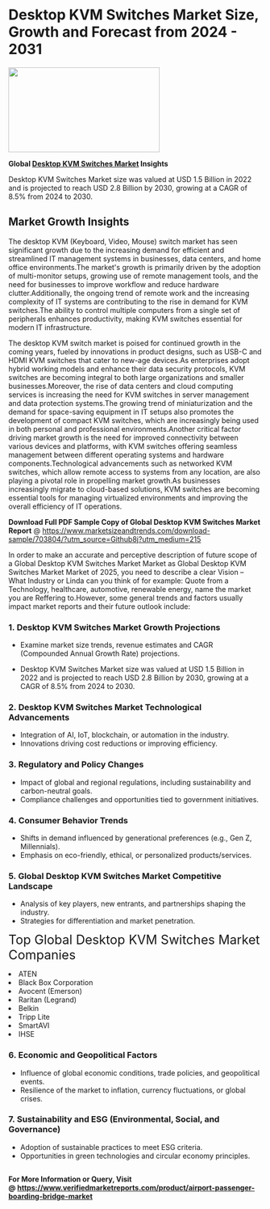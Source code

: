 <H1>Desktop KVM Switches Market Size, Growth and Forecast from 2024 - 2031</H1><img class="aligncenter size-medium wp-image-584254" src="https://thirdeyenews.in/wp-content/uploads/2024/09/Global-Market-Research-300x168.jpeg" alt="" width="300" height="168" /><p><strong>Global&nbsp;<a href="https://www.marketsizeandtrends.com/download-sample/703804/?utm_source=Github8j?utm_medium=215">Desktop KVM Switches Market</a> Insights</strong></p><p>Desktop KVM Switches Market size was valued at USD 1.5 Billion in 2022 and is projected to reach USD 2.8 Billion by 2030, growing at a CAGR of 8.5% from 2024 to 2030.</p><p><h2>Market Growth Insights</h2> <p>The desktop KVM (Keyboard, Video, Mouse) switch market has seen significant growth due to the increasing demand for efficient and streamlined IT management systems in businesses, data centers, and home office environments.The market's growth is primarily driven by the adoption of multi-monitor setups, growing use of remote management tools, and the need for businesses to improve workflow and reduce hardware clutter.Additionally, the ongoing trend of remote work and the increasing complexity of IT systems are contributing to the rise in demand for KVM switches.The ability to control multiple computers from a single set of peripherals enhances productivity, making KVM switches essential for modern IT infrastructure.</p> <p>The desktop KVM switch market is poised for continued growth in the coming years, fueled by innovations in product designs, such as USB-C and HDMI KVM switches that cater to new-age devices.As enterprises adopt hybrid working models and enhance their data security protocols, KVM switches are becoming integral to both large organizations and smaller businesses.Moreover, the rise of data centers and cloud computing services is increasing the need for KVM switches in server management and data protection systems.The growing trend of miniaturization and the demand for space-saving equipment in IT setups also promotes the development of compact KVM switches, which are increasingly being used in both personal and professional environments.Another critical factor driving market growth is the need for improved connectivity between various devices and platforms, with KVM switches offering seamless management between different operating systems and hardware components.Technological advancements such as networked KVM switches, which allow remote access to systems from any location, are also playing a pivotal role in propelling market growth.As businesses increasingly migrate to cloud-based solutions, KVM switches are becoming essential tools for managing virtualized environments and improving the overall efficiency of IT operations.</p> <p><span class=""><strong>Download Full PDF Sample Copy of Global Desktop KVM Switches Market Report</strong> @ <a href="https://www.marketsizeandtrends.com/download-sample/703804/?utm_source=Github8j?utm_medium=215" target="_blank">https://www.marketsizeandtrends.com/download-sample/703804/?utm_source=Github8j?utm_medium=215</a></span></p><p>In order to make an accurate and perceptive description of future scope of a Global&nbsp;Desktop KVM Switches Market Market as Global&nbsp;Desktop KVM Switches Market Market of 2025, you need to describe a clear Vision &ndash; What Industry or Linda can you think of for example: Quote from a Technology, healthcare, automotive, renewable energy, name the market you are Reffering to.However, some general trends and factors usually impact market reports and their future outlook include:</p><h3>1.&nbsp;<strong>Desktop KVM Switches Market Growth Projections</strong></h3><ul><li>Examine market size trends, revenue estimates and CAGR (Compounded Annual Growth Rate) projections.</li><li><p>Desktop KVM Switches Market size was valued at USD 1.5 Billion in 2022 and is projected to reach USD 2.8 Billion by 2030, growing at a CAGR of 8.5% from 2024 to 2030.</p></li></ul><h3>2.&nbsp;<strong>Desktop KVM Switches Market Technological Advancements</strong></h3><ul><li>Integration of AI, IoT, blockchain, or automation in the industry.</li><li>Innovations driving cost reductions or improving efficiency.</li></ul><h3>3.&nbsp;<strong>Regulatory and Policy Changes</strong></h3><ul><li>Impact of global and regional regulations, including sustainability and carbon-neutral goals.</li><li>Compliance challenges and opportunities tied to government initiatives.</li></ul><h3>4.&nbsp;<strong>Consumer Behavior Trends</strong></h3><ul><li>Shifts in demand influenced by generational preferences (e.g., Gen Z, Millennials).</li><li>Emphasis on eco-friendly, ethical, or personalized products/services.</li></ul><h3>5.&nbsp;<strong>Global Desktop KVM Switches Market Competitive Landscape</strong></h3><ul><li>Analysis of key players, new entrants, and partnerships shaping the industry.</li><li>Strategies for differentiation and market penetration.</li></ul><p data-pm-slice="1 1 []"><span style="color: inherit; font-family: inherit; font-size: 25px;">Top Global Desktop KVM Switches Market Companies</span></p><div class="" data-test-id=""><p><li>ATEN</li><li> Black Box Corporation</li><li> Avocent (Emerson)</li><li> Raritan (Legrand)</li><li> Belkin</li><li> Tripp Lite</li><li> SmartAVI</li><li> IHSE</li></p></div><h3>6.&nbsp;<strong>Economic and Geopolitical Factors</strong></h3><ul><li>Influence of global economic conditions, trade policies, and geopolitical events.</li><li>Resilience of the market to inflation, currency fluctuations, or global crises.</li></ul><h3>7.&nbsp;<strong>Sustainability and ESG (Environmental, Social, and Governance)</strong></h3><ul><li>Adoption of sustainable practices to meet ESG criteria.</li><li>Opportunities in green technologies and circular economy principles.</li></ul><h2><strong style="font-size: 14px;">For More Information or Query, Visit @&nbsp;</strong><a style="background-color: #ffffff; font-size: 14px;" href="https://www.marketsizeandtrends.com/report/desktop-kvm-switches-market/" target="_blank">https://www.verifiedmarketreports.com/product/airport-passenger-boarding-bridge-market</a></h2>